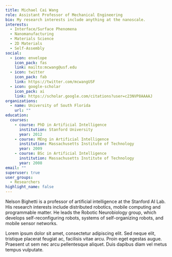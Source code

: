 ```yaml
---
title: Michael Cai Wang
role: Assistant Professor of Mechanical Engineering
bio: My research interests include anything at the nanoscale.
interests:
  - Interface/Surface Phenomena
  - Nanomanufacturing
  - Materials Science
  - 2D Materials
  - Self-Assembly
social:
  - icon: envelope
    icon_pack: fas
    link: mailto:mcwang@usf.edu
  - icon: twitter
    icon_pack: fab
    link: https://twitter.com/mcwangUSF
  - icon: google-scholar
    icon_pack: ai
    link: https://scholar.google.com/citations?user=c23NVP8AAAAJ
organizations:
  - name: University of South Florida
    url: ""
education:
  courses:
    - course: PhD in Artificial Intelligence
      institution: Stanford University
      year: 2012
    - course: MEng in Artificial Intelligence
      institution: Massachusetts Institute of Technology
      year: 2009
    - course: BSc in Artificial Intelligence
      institution: Massachusetts Institute of Technology
      year: 2008
email: ""
superuser: true
user_groups:
  - Researchers
highlight_name: false
---
```


Nelson Bighetti is a professor of artificial intelligence at the Stanford AI Lab. His research interests include distributed robotics, mobile computing and programmable matter. He leads the Robotic Neurobiology group, which develops self-reconfiguring robots, systems of self-organizing robots, and mobile sensor networks.

Lorem ipsum dolor sit amet, consectetur adipiscing elit. Sed neque elit, tristique placerat feugiat ac, facilisis vitae arcu. Proin eget egestas augue. Praesent ut sem nec arcu pellentesque aliquet. Duis dapibus diam vel metus tempus vulputate.
